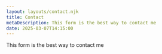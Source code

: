 ```yaml
---
layout: layouts/contact.njk
title: Contact
metaDescription: This form is the best way to contact me
date: 2025-03-07T14:15:00
---
```

This form is the best way to contact me
